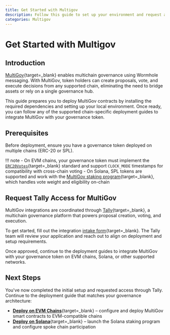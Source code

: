 ```yaml
---
title: Get Started with Multigov
description: Follow this guide to set up your environment and request access to deploy MultiGov contracts for multichain DAO governance using Wormhole messaging.
categories: Multigov
---
```


# Get Started with Multigov

## Introduction

[MultiGov](/docs/products/multigov/overview/){target=\_blank} enables multichain governance using Wormhole messaging. With MultiGov, token holders can create proposals, vote, and execute decisions from any supported chain, eliminating the need to bridge assets or rely on a single governance hub.

This guide prepares you to deploy MultiGov contracts by installing the required dependencies and setting up your local environment. Once ready, you can follow any of the supported chain-specific deployment guides to integrate MultiGov with your governance token.

## Prerequisites

Before deployment, ensure you have a governance token deployed on multiple chains (ERC-20 or SPL).

!!! note
     - On EVM chains, your governance token must implement the [`ERC20Votes`](https://docs.openzeppelin.com/contracts/4.x/governance#erc20votes){target=\_blank} standard and support `CLOCK_MODE` timestamps for compatibility with cross-chain voting
     - On Solana, SPL tokens are supported and work with the [MultiGov staking program](/docs/products/multigov/concepts/architecture/#spoke-solana-staking-program){target=\_blank}, which handles vote weight and eligibility on-chain

## Request Tally Access for MultiGov

MultiGov integrations are coordinated through [Tally](https://www.tally.xyz/explore){target=\_blank}, a multichain governance platform that powers proposal creation, voting, and execution.

To get started, fill out the integration [intake form](https://www.tally.xyz/get-started){target=\_blank}. The Tally team will review your application and reach out to align on deployment and setup requirements.

Once approved, continue to the deployment guides to integrate MultiGov with your governance token on EVM chains, Solana, or other supported networks.

## Next Steps

You've now completed the initial setup and requested access through Tally. Continue to the deployment guide that matches your governance architecture:

 - [**Deploy on EVM Chains**](/docs/products/multigov/guides/deploy-to-evm){target=\_blank} – configure and deploy MultiGov smart contracts to EVM-compatible chains
 - [**Deploy on Solana**](/docs/products/multigov/guides/deploy-to-solana){target=\_blank} – launch the Solana staking program and configure spoke chain participation
